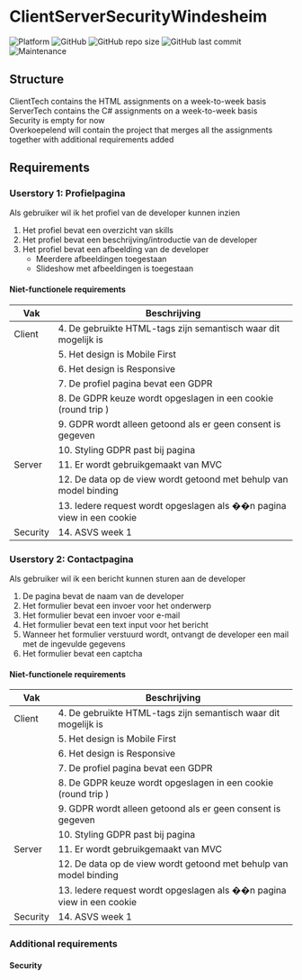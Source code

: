 # ClientServerSecurityWindesheim
![Platform](https://img.shields.io/badge/platform-web-lightgrey)
![GitHub](https://img.shields.io/github/license/Labhatorian/CSSWindesheim)
![GitHub repo size](https://img.shields.io/github/repo-size/Labhatorian/CSSWindesheim)
![GitHub last commit](https://img.shields.io/github/last-commit/Labhatorian/CSSWindesheim)
![Maintenance](https://img.shields.io/maintenance/yes/2023)<br>

## Structure
ClientTech contains the HTML assignments on a week-to-week basis</br>
ServerTech contains the C# assignments on a week-to-week basis</br>
Security is empty for now</br>
Overkoepelend will contain the project that merges all the assignments together with additional requirements added</br>

## Requirements
### Userstory 1: Profielpagina
Als gebruiker wil ik het profiel van de developer kunnen inzien

1. Het profiel bevat een overzicht van skills
2. Het profiel bevat een beschrijving/introductie van de developer
3. Het profiel bevat een afbeelding van de developer
    - Meerdere afbeeldingen toegestaan
    - Slideshow met afbeeldingen is toegestaan
#### Niet-functionele requirements
| Vak      | Beschrijving                                                          |
| -------- | --------------------------------------------------------------------- |
| Client   | 4. De gebruikte HTML-tags zijn semantisch waar dit mogelijk is        |
|          | 5. Het design is Mobile First                                         |
|          | 6. Het design is Responsive                                           |
|          | 7. De profiel pagina bevat een GDPR                                   |
|          | 8. De GDPR keuze wordt opgeslagen in een cookie (round trip )         |
|          | 9. GDPR wordt alleen getoond als er geen consent is gegeven           |
|          | 10. Styling GDPR past bij pagina                                      |
| Server   | 11. Er wordt gebruikgemaakt van MVC                                   |
|          | 12. De data op de view wordt getoond met behulp van model binding     |
|          | 13. Iedere request wordt opgeslagen als ��n pagina view in een cookie |
| Security | 14. ASVS week 1                                                       |

### Userstory 2: Contactpagina 
Als gebruiker wil ik een bericht kunnen sturen aan de developer

1. De pagina bevat de naam van de developer
2. Het formulier bevat een invoer voor het onderwerp
3. Het formulier bevat een invoer voor e-mail
4. Het formulier bevat een text input voor het bericht
5. Wanneer het formulier verstuurd wordt, ontvangt de developer een mail met de ingevulde gegevens
6. Het formulier bevat een captcha

#### Niet-functionele requirements
| Vak      | Beschrijving                                                          |
| -------- | --------------------------------------------------------------------- |
| Client   | 4. De gebruikte HTML-tags zijn semantisch waar dit mogelijk is        |
|          | 5. Het design is Mobile First                                         |
|          | 6. Het design is Responsive                                           |
|          | 7. De profiel pagina bevat een GDPR                                   |
|          | 8. De GDPR keuze wordt opgeslagen in een cookie (round trip )         |
|          | 9. GDPR wordt alleen getoond als er geen consent is gegeven           |
|          | 10. Styling GDPR past bij pagina                                      |
| Server   | 11. Er wordt gebruikgemaakt van MVC                                   |
|          | 12. De data op de view wordt getoond met behulp van model binding     |
|          | 13. Iedere request wordt opgeslagen als ��n pagina view in een cookie |
| Security | 14. ASVS week 1                                                       |

### Additional requirements
#### Security
